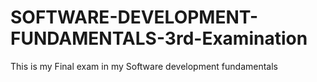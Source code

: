 # SOFTWARE-DEVELOPMENT-FUNDAMENTALS-3rd-Examination
This is my Final exam in my Software development fundamentals
